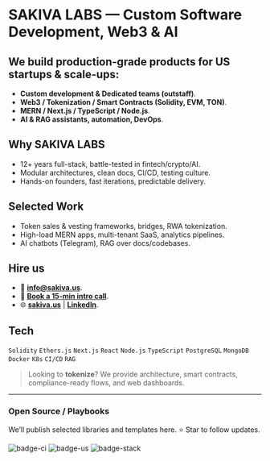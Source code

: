# SAKIVA LABS — Custom Software Development, Web3 & AI

## We build production-grade products for **US startups & scale-ups**:
  - **Custom development & Dedicated teams (outstaff)**.
  - **Web3 / Tokenization / Smart Contracts (Solidity, EVM, TON)**.
  - **MERN / Next.js / TypeScript / Node.js**.
  - **AI & RAG assistants, automation, DevOps**.

## **Why SAKIVA LABS**
  - 12+ years full-stack, battle-tested in fintech/crypto/AI.
  - Modular architectures, clean docs, CI/CD, testing culture.
  - Hands-on founders, fast iterations, predictable delivery.

## **Selected Work**
  - Token sales & vesting frameworks, bridges, RWA tokenization.
  - High-load MERN apps, multi-tenant SaaS, analytics pipelines.
  - AI chatbots (Telegram), RAG over docs/codebases.

## **Hire us**
  - 📧 [**info@sakiva.us**](mailto:info@sakiva.us).
  - 📆 [**Book a 15-min intro call**](mailto:info@sakiva.us).
  - 🌐 [**sakiva.us**](https://sakiva.us/) | [**LinkedIn**](https://www.linkedin.com/company/sakiva-labs/).

## **Tech**
`Solidity` `Ethers.js` `Next.js` `React` `Node.js` `TypeScript` `PostgreSQL` `MongoDB` `Docker` `K8s` `CI/CD` `RAG`  

> Looking to **tokenize**? We provide architecture, smart contracts, compliance-ready flows, and web dashboards.

---


### Open Source / Playbooks
We’ll publish selected libraries and templates here. ⭐ Star to follow updates.

![badge-ci](https://img.shields.io/badge/CI-ready-success)
![badge-us](https://img.shields.io/badge/Focus-US%20market-blue)
![badge-stack](https://img.shields.io/badge/MERN%20%2B%20Web3-TS%2FSolidity-purple)
